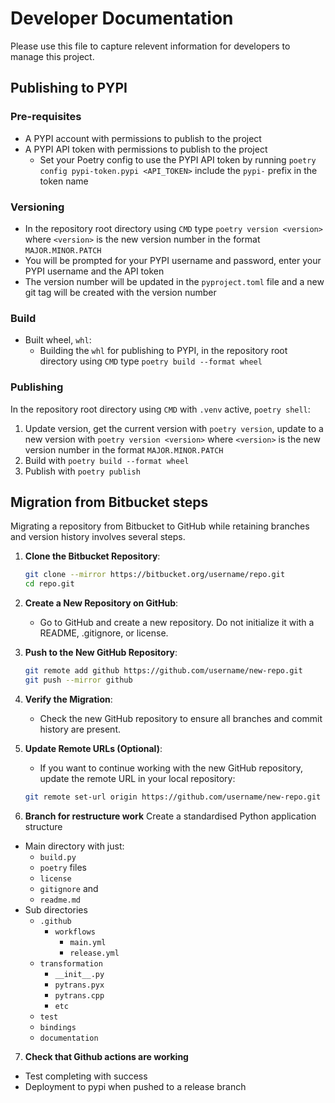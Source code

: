# Developer Documentation
Please use this file to capture relevent information for developers to manage this project.

## Publishing to PYPI
### Pre-requisites
* A PYPI account with permissions to publish to the project
* A PYPI API token with permissions to publish to the project
  * Set your Poetry config to use the PYPI API token by running `poetry config pypi-token.pypi <API_TOKEN>` include the `pypi-` prefix in the token name
### Versioning
* In the repository root directory using `CMD` type `poetry version <version>` where `<version>` is the new version number in the format `MAJOR.MINOR.PATCH`
* You will be prompted for your PYPI username and password, enter your PYPI username and the API token
* The version number will be updated in the `pyproject.toml` file and a new git tag will be created with the version number
### Build
* Built wheel, `whl`:
  * Building the `whl` for publishing to PYPI, in the repository root directory using `CMD` type `poetry build --format wheel`
### Publishing
In the repository root directory using `CMD` with `.venv` active, `poetry shell`:
1. Update version, get the current version with `poetry version`, update to a new version with `poetry version <version>` where `<version>` is the new version number in the format `MAJOR.MINOR.PATCH`
2. Build with `poetry build --format wheel`
3. Publish with `poetry publish`


## Migration from Bitbucket steps
Migrating a repository from Bitbucket to GitHub while retaining branches and version history involves several steps.

1. **Clone the Bitbucket Repository**:
   ```bash
   git clone --mirror https://bitbucket.org/username/repo.git
   cd repo.git
   ```

2. **Create a New Repository on GitHub**:
   - Go to GitHub and create a new repository. Do not initialize it with a README, .gitignore, or license.

3. **Push to the New GitHub Repository**:
   ```bash
   git remote add github https://github.com/username/new-repo.git
   git push --mirror github
   ```

4. **Verify the Migration**:
   - Check the new GitHub repository to ensure all branches and commit history are present.

5. **Update Remote URLs (Optional)**:
   - If you want to continue working with the new GitHub repository, update the remote URL in your local repository:
   ```bash
   git remote set-url origin https://github.com/username/new-repo.git
   ```

6. **Branch for restructure work**
Create a standardised Python application structure
  - Main directory with just:
     -  `build.py`
     -  `poetry` files
     -  `license`
     -  `gitignore` and 
     -  `readme.md`
  -  Sub directories
     -  `.github`
        -  `workflows`
           -  `main.yml`
           -  `release.yml`
     - `transformation`
       - `__init__.py`
       - `pytrans.pyx`
       - `pytrans.cpp`
       - `etc`
     - `test`
     - `bindings`
     - `documentation` 

7. **Check that Github actions are working**
  - Test completing with success
  - Deployment to pypi when pushed to a release branch